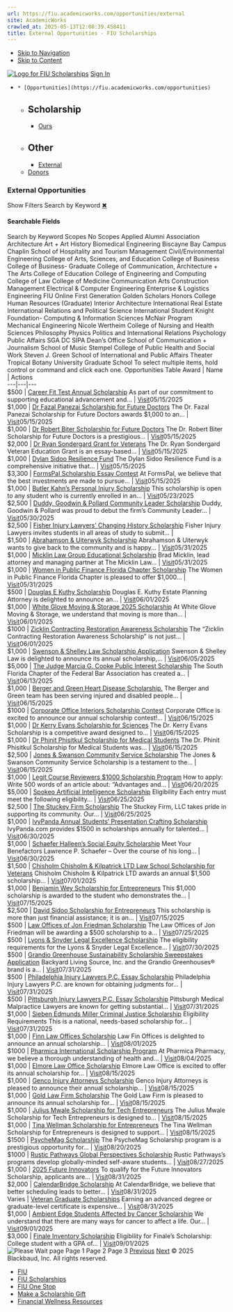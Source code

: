 ```yaml
---
url: https://fiu.academicworks.com/opportunities/external
site: AcademicWorks
crawled_at: 2025-05-13T12:08:39.458411
title: External Opportunities - FIU Scholarships
---
```


  * [Skip to Navigation](https://fiu.academicworks.com/opportunities/external#navigation)
  * [Skip to Content](https://fiu.academicworks.com/opportunities/external#main)

[![Logo for FIU Scholarships](https://s3.amazonaws.com/static.academicworks.com/clients/fiu/assets/images/logo.png)](http://fiu.academicworks.com) [Sign In](https://fiu.academicworks.com/users/sign_in)
  *     * [Opportunities](https://fiu.academicworks.com/opportunities)
      * ## Scholarship
        * [Ours](https://fiu.academicworks.com/opportunities)
      * ## Other
        * [External](https://fiu.academicworks.com/opportunities/external)
    * [Donors](https://fiu.academicworks.com/donors)


### External Opportunities
Show Filters
Search by Keyword
[✖](https://fiu.academicworks.com/opportunities/external)
#### Searchable Fields
Search by Keyword
Scopes No Scopes Applied Alumni Association Architecture Art + Art History Biomedical Engineering Biscayne Bay Campus Chaplin School of Hospitality and Tourism Management Civil/Environmental Engineering College of Arts, Sciences, and Education College of Business College of Business- Graduate College of Communication, Architecture + The Arts College of Education College of Engineering and Computing College of Law College of Medicine Communication Arts Construction Management Electrical & Computer Engineering Enterprise & Logistics Engineering FIU Online First Generation Golden Scholars Honors College Human Resources (Graduate) Interior Architecture International Real Estate International Relations and Political Science International Student Knight Foundation- Computing & Information Sciences McNair Program Mechanical Engineering Nicole Wertheim College of Nursing and Health Sciences Philosophy Physics Politics and International Relations Psychology Public Affairs SGA DC SIPA Dean’s Office School of Communication + Journalism School of Music Stempel College of Public Health and Social Work Steven J. Green School of International and Public Affairs Theater Tropical Botany University Graduate School To select multiple items, hold control or command and click each one. 
Opportunities Table Award | Name | Actions  
---|---|---  
$500  |  [Career Fit Test Annual Scholarship](https://fiu.academicworks.com/opportunities/19948) As part of our commitment to supporting educational advancement and...  |  [Visit](https://www.careerfittest.com/scholarship/)05/15/2025  
$1,000  |  [Dr Fazal Panezai Scholarship for Future Doctors](https://fiu.academicworks.com/opportunities/19998) The Dr. Fazal Panezai Scholarship for Future Doctors awards $1,000 to an...  |  [Visit](https://drfazalpanezaischolarship.com/apply-dr-fazal-panezai-scholarship/)05/15/2025  
$1,000  |  [Dr Robert Biter Scholarship for Future Doctors](https://fiu.academicworks.com/opportunities/19987) The Dr. Robert Biter Scholarship for Future Doctors is a prestigious...  |  [Visit](https://drrobertbiterscholarship.com/apply-dr-robert-biter-scholarship/)05/15/2025  
$2,000  |  [Dr Ryan Sondergard Grant for Veterans](https://fiu.academicworks.com/opportunities/20029) The Dr. Ryan Sondergard Veteran Education Grant is an essay-based...  |  [Visit](https://drryansondergardgrant.com/dr-ryan-sondergard-grant/)05/15/2025  
$1,000  |  [Dylan Sidoo Resilience Fund](https://fiu.academicworks.com/opportunities/20435) The Dylan Sidoo Resilience Fund is a comprehensive initiative that...  |  [Visit](https://dylansidooresiliencefund.com/dylan-sidoo-fund/)05/15/2025  
$3,300  |  [FormsPal Scholarship Essay Contest](https://fiu.academicworks.com/opportunities/20255) At FormsPal, we believe that the best investments are made to pursue...  |  [Visit](https://formspal.com/scholarship/)05/15/2025  
$1,000  |  [Butler Kahn’s Personal Injury Scholarship](https://fiu.academicworks.com/opportunities/20098) This scholarship is open to any student who is currently enrolled in an...  |  [Visit](https://butlerfirm.com/about-the-firm/scholarship/)05/23/2025  
$2,500  |  [Duddy, Goodwin & Pollard Community Leader Scholarship](https://fiu.academicworks.com/opportunities/20833) Duddy, Goodwin & Pollard was proud to debut the firm’s Community Leader...  |  [Visit](https://www.dgpfirm.com/scholarship/)05/30/2025  
$2,500  |  [Fisher Injury Lawyers’ Changing History Scholarship](https://fiu.academicworks.com/opportunities/20828) Fisher Injury Lawyers invites students in all areas of study to submit...  |   
$1,500  |  [Abrahamson & Uiterwyk Scholarship](https://fiu.academicworks.com/opportunities/20266) Abrahamson & Uiterwyk wants to give back to the community and is happy...  |  [Visit](https://www.theinjurylawyers.com/about/community-involvement/admit-to-quit-scholarship/)05/31/2025  
$1,000  |  [Micklin Law Group Educational Scholarship](https://fiu.academicworks.com/opportunities/20740) Brad Micklin, lead attorney and managing partner at The Micklin Law...  |  [Visit](https://www.micklinlawgroup.com/scholarship/)05/31/2025  
$1,000  |  [Women in Public Finance Florida Chapter Scholarship](https://fiu.academicworks.com/opportunities/20785) The Women in Public Finance Florida Chapter is pleased to offer $1,000...  |  [Visit](https://floridawpf.com/scholarship)05/31/2025  
$500  |  [Douglas E Kuthy Scholarship](https://fiu.academicworks.com/opportunities/19517) Douglas E. Kuthy Estate Planning Attorney is delighted to announce an...  |  [Visit](https://www.douglaskuthy.com/scholarship-application/)06/01/2025  
$1,000  |  [White Glove Moving & Storage 2025 Scholarship](https://fiu.academicworks.com/opportunities/20848) At White Glove Moving & Storage, we understand that moving is more than...  |  [Visit](https://whiteglovemoving.us/white-glove-moving-scholarship/)06/01/2025  
$1000  |  [Zicklin Contracting Restoration Awareness Scholarship](https://fiu.academicworks.com/opportunities/19552) The “Zicklin Contracting Restoration Awareness Scholarship” is not just...  |  [Visit](https://www.zicklincontracting.com/restoration-awarness-scholarship)06/01/2025  
$1,000  |  [Swenson & Shelley Law Scholarship Application](https://fiu.academicworks.com/opportunities/19749) Swenson & Shelley Law is delighted to announce its annual scholarship,...  |  [Visit](https://www.swensonshelley.com/scholarship-application/)06/05/2025  
$5,000  |  [The Judge Marcia G. Cooke Public Interest Scholarship](https://fiu.academicworks.com/opportunities/20836) The South Florida Chapter of the Federal Bar Association has created a...  |  [Visit](https://panther360.file.force.com/servlet/servlet.FileDownload?file=00PHq00001OGrfdMAD&operationContext=S1)06/13/2025  
$1,000  |  [Berger and Green Heart Disease Scholarship.](https://fiu.academicworks.com/opportunities/20845) The Berger and Green team has been serving injured and disabled people...  |  [Visit](https://www.bergerandgreen.com/about/scholarships/heart-disease-scholarship/)06/15/2025  
$1000  |  [Corporate Office Interiors Scholarship Contest](https://fiu.academicworks.com/opportunities/19769) Corporate Office is excited to announce our annual scholarship contest!...  |  [Visit](https://www.corporateofficeint.com/blog/Corporate-Office-Interiors-Scholarship-Contest/)06/15/2025  
$1,000  |  [Dr Kerry Evans Scholarship for Sciences](https://fiu.academicworks.com/opportunities/20032) The Dr. Kerry Evans Scholarship is a competitive award designed to...  |  [Visit](https://drkerryevansscholarship.com/dr-kerry-evans-scholarship/)06/15/2025  
$1,000  |  [Dr Phinit Phisitkul Scholarship for Medical Students](https://fiu.academicworks.com/opportunities/20026) The Dr. Phinit Phisitkul Scholarship for Medical Students was...  |  [Visit](https://drphinitphisitkulscholarship.com/dr-phinit-phisitkul-scholarship/)06/15/2025  
$2,500  |  [Jones & Swanson Community Service Scholarship](https://fiu.academicworks.com/opportunities/20851) The Jones & Swanson Community Service Scholarship is a testament to the...  |  [Visit](https://www.awjlaw.com/scholarship/)06/15/2025  
$1,000  |  [Legit Course Reviewers $1000 Scholarship Program](https://fiu.academicworks.com/opportunities/19937) How to apply: Write 500 words of an article about: “Advantages and...  |  [Visit](https://legitcoursereviewers.com/legit-course-reviewers-1000-scholarship-program/)06/20/2025  
$5,000  |  [Spokeo Artificial Intelligence Scholarship](https://fiu.academicworks.com/opportunities/20207) Eligibility Each entry must meet the following eligibility...  |  [Visit](https://www.spokeo.com/scholarship)06/25/2025  
$2,500  |  [The Stuckey Firm Scholarship](https://fiu.academicworks.com/opportunities/20475) The Stuckey Firm, LLC takes pride in supporting its community. Our...  |  [Visit](https://www.thestuckeyfirm.com/the-stuckey-firm-scholarship/)06/25/2025  
$1,000  |  [IvyPanda Annual Students’ Presentation Crafting Scholarship](https://fiu.academicworks.com/opportunities/20864) IvyPanda.com provides $1500 in scholarships annually for talented...  |  [Visit](https://ivypanda.com/scholarship-writing)06/30/2025  
$1,000  |  [Schaefer Halleen’s Social Equity Scholarship](https://fiu.academicworks.com/opportunities/20083) Meet Your Benefactors Lawrence P. Schaefer – Over the course of his long...  |  [Visit](https://www.schaeferhalleen.com/social-equity-scholarship/)06/30/2025  
$1,500  |  [Chisholm Chisholm & Kilpatrick LTD Law School Scholarship for Veterans](https://fiu.academicworks.com/opportunities/19530) Chisholm Chisholm & Kilpatrick LTD awards an annual $1,500 scholarship...  |  [Visit](https://cck-law.com/law-school-scholarship-for-veterans/)07/01/2025  
$1,000  |  [Benjamin Wey Scholarship for Entrepreneurs](https://fiu.academicworks.com/opportunities/20103) This $1,000 scholarship is awarded to the student who demonstrates the...  |  [Visit](https://benjaminweyscholarship.com/benjamin-wey-scholarship/)07/15/2025  
$2,500  |  [David Sidoo Scholarship for Entrepreneurs](https://fiu.academicworks.com/opportunities/20205) This scholarship is more than just financial assistance; it is an...  |  [Visit](https://davidsidooscholarship.com/david-sidoo-scholarship/)07/15/2025  
$500  |  [Law Offices of Jon Friedman Scholarship](https://fiu.academicworks.com/opportunities/20095) The Law Offices of Jon Friedman will be awarding a $500 scholarship to a...  |  [Visit](https://www.jonathanmfriedman.com/scholarship-application/)07/25/2025  
$500  |  [Lyons & Snyder Legal Excellence Scholarship](https://fiu.academicworks.com/opportunities/20234) The eligibility requirements for the Lyons & Snyder Legal Excellence...  |  [Visit](https://www.mytrustedlawyers.com/in-the-media/legal-excellence-scholarship/)07/30/2025  
$500  |  [Grandio Greenhouse Sustainability Scholarship Sweepstakes Application](https://fiu.academicworks.com/opportunities/20318) Backyard Living Source, Inc. and the Grandio Greenhouses® brand is a...  |  [Visit](https://www.grandiogreenhouses.com/scholarship/)07/31/2025  
$500  |  [Philadelphia Injury Lawyers P.C. Essay Scholarship](https://fiu.academicworks.com/opportunities/20287) Philadelphia Injury Lawyers P.C. are known for obtaining judgments for...  |  [Visit](https://philly-injury-law.com/scholarship.html)07/31/2025  
$500  |  [Pittsburgh Injury Lawyers P.C. Essay Scholarship](https://fiu.academicworks.com/opportunities/20281) Pittsburgh Medical Malpractice Lawyers are known for getting substantial...  |  [Visit](https://www.pittsburgh-injury-lawyers.com/scholarship/)07/31/2025  
$1,000  |  [Sieben Edmunds Miller Criminal Justice Scholarship](https://fiu.academicworks.com/opportunities/20737) Eligibility Requirements This is a national, needs-based scholarship for...  |  [Visit](https://siebenedmunds.com/law-scholarship/)07/31/2025  
$1,000  |  [Finn Law Offices Scholarship](https://fiu.academicworks.com/opportunities/20842) Law Fin Offices is delighted to announce an annual scholarship...  |  [Visit](https://www.lawfinn.com/scholarship-application/)08/01/2025  
$1000  |  [Pharmica International Scholarship Program](https://fiu.academicworks.com/opportunities/20861) At Pharmica Pharmacy, we believe a thorough understanding of health and...  |  [Visit](https://www.pharmica.co.uk/scholarship/)08/04/2025  
$1,000  |  [Elmore Law Office Scholarship](https://fiu.academicworks.com/opportunities/20212) Elmore Law Office is excited to offer its annual scholarship for...  |  [Visit](https://www.elmoreinjurylaw.com/scholarship-application/)08/15/2025  
$1,000  |  [Genco Injury Attorneys Scholarship](https://fiu.academicworks.com/opportunities/20819) Genco Injury Attorneys is pleased to announce their annual scholarship...  |  [Visit](https://panther360.lightning.force.com/lightning/r/EmailMessage/02sHq00001Fhbw1IAB/view)08/15/2025  
$1,000  |  [Gold Law Firm Scholarship](https://fiu.academicworks.com/opportunities/20397) The Gold Law Firm is pleased to announce its annual scholarship for...  |  [Visit](https://www.dgoldlaw.com/scholarship-application/)08/15/2025  
$1,000  |  [Julius Mwale Scholarship for Tech Entrepreneurs](https://fiu.academicworks.com/opportunities/20200) The Julius Mwale Scholarship for Tech Entrepreneurs is designed to...  |  [Visit](https://juliusmwalescholarship.com/julius-mwale-scholarship/)08/15/2025  
$1,000  |  [Tina Wellman Scholarship for Entrepreneurs](https://fiu.academicworks.com/opportunities/20271) The Tina Wellman Scholarship for Entrepreneurs is designed to support...  |  [Visit](https://tinawellmanscholarship.com/tina-wellman-scholarship/)08/15/2025  
$1500  |  [PsycheMag Scholarship](https://fiu.academicworks.com/opportunities/19735) The PsycheMag Scholarship program is a prestigious opportunity for...  |  [Visit](https://psychemag.com/scholarship/)08/20/2025  
$1000  |  [Rustic Pathways Global Perspectives Scholarship](https://fiu.academicworks.com/opportunities/20268) Rustic Pathways’s programs develop globally-minded self-aware students...  |  [Visit](https://rusticpathways.com/students/scholarships/global-perspectives-scholarship)08/27/2025  
$1,000  |  [2025 Future Innovators](https://fiu.academicworks.com/opportunities/20720) To qualify for the Future Innovators Scholarship, applicants are...  |  [Visit](https://www.kryderlaw.com/2025-future-innovators-scholarship/)08/31/2025  
$2,000  |  [CalendarBridge Scholarship](https://fiu.academicworks.com/opportunities/20854) At CalendarBridge, we believe that better scheduling leads to better...  |  [Visit](https://calendarbridge.com/about/scholarship/)08/31/2025  
Varies  |  [Veteran Graduate Scholarships](https://fiu.academicworks.com/opportunities/20243) Earning an advanced degree or graduate-level certificate is expensive...  |  [Visit](https://www.onlinemastersdegrees.org/financial-aid/scholarships/graduate-scholarships-for-veterans/)08/31/2025  
$1,000  |  [Ambient Edge Students Affected by Cancer Scholarship](https://fiu.academicworks.com/opportunities/20859) We understand that there are many ways for cancer to affect a life. Our...  |  [Visit](https://www.ambientedge.com/scholarship/)09/01/2025  
$3,000  |  [Finale Inventory Scholarship](https://fiu.academicworks.com/opportunities/20525) Eligibility for Finale’s Scholarship: College student with a GPA of...  |  [Visit](https://www.finaleinventory.com/finale-inventory-scholarship)09/01/2025  
![Please Wait](https://d3p7lpwx08uxcm.cloudfront.net/assets/spinner-e72f98d4e5264c79e34a67f002baf54fdb0dd830adbaf0ba0ce4da0d773e07cc.gif) page Page 1 Page 2 Page 3 [Previous](https://fiu.academicworks.com/opportunities/external?page=0) [Next](https://fiu.academicworks.com/opportunities/external?page=2)
© 2025 Blackbaud, Inc. All rights reserved. 
  * [FIU ](http://fiu.edu/)
  * [FIU Scholarships](http://scholarships.fiu.edu)
  * [FIU One Stop](http://onestop.fiu.edu)
  * [Make a Scholarship Gift](https://give.fiu.edu/give-now/)
  * [Financial Wellness Resources](https://go.fiu.edu/iGrad)


